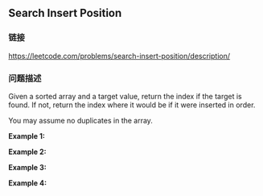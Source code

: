## Search Insert Position  
### 链接  
https://leetcode.com/problems/search-insert-position/description/  
### 问题描述
Given a sorted array and a target value, return the index if the target is found. If not, return the index where it would be if it were inserted in order.

You may assume no duplicates in the array.

**Example 1:**

**Example 2:**

**Example 3:**

**Example 4:**
